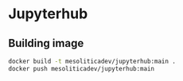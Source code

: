 # Jupyterhub

## Building image

```bash
docker build -t mesoliticadev/jupyterhub:main .
docker push mesoliticadev/jupyterhub:main
```